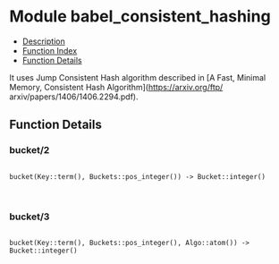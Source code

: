 

# Module babel_consistent_hashing #
* [Description](#description)
* [Function Index](#index)
* [Function Details](#functions)

It uses Jump Consistent Hash algorithm described in
[A Fast, Minimal Memory, Consistent Hash Algorithm](https://arxiv.org/ftp/
arxiv/papers/1406/1406.2294.pdf).

<a name="functions"></a>

## Function Details ##

<a name="bucket-2"></a>

### bucket/2 ###

<pre><code>
bucket(Key::term(), Buckets::pos_integer()) -&gt; Bucket::integer()
</code></pre>
<br />

<a name="bucket-3"></a>

### bucket/3 ###

<pre><code>
bucket(Key::term(), Buckets::pos_integer(), Algo::atom()) -&gt; Bucket::integer()
</code></pre>
<br />

